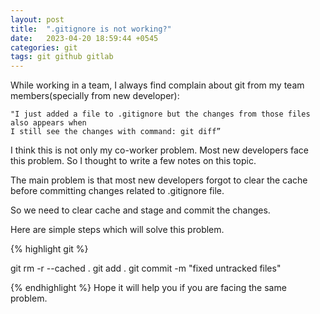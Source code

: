 ```yaml
---
layout: post
title:  ".gitignore is not working?"
date:   2023-04-20 18:59:44 +0545
categories: git
tags: git github gitlab
---
```


While working in a team, I always find complain about git from my team members(specially from new developer):

	"I just added a file to .gitignore but the changes from those files also appears when 
	I still see the changes with command: git diff”

I think this is not only my co-worker problem. Most new developers face this problem. So I thought to write a few notes on this topic.

The main problem is that most new developers forgot to clear the cache before committing changes related to .gitignore file.

So we need to clear cache and stage and commit the changes.

Here are simple steps which will solve this problem.

{% highlight git %}

git rm -r --cached .
git add .
git commit -m "fixed untracked files"

{% endhighlight %}
Hope it will help you if you are facing the same problem.